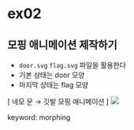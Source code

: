 # ex02

## 모핑 애니메이션 제작하기
- `door.svg` `flag.svg` 파일을 활용한다
- 기본 상태는 door 모양
- 마지막 상태는 flag 모양

[ 네모 문 → 깃발 모핑 애니메이션 ]
<img src=https://rubygarage.s3.amazonaws.com/uploads/article_image/file/3161/gif-morph_loop.gif>

keyword: morphing